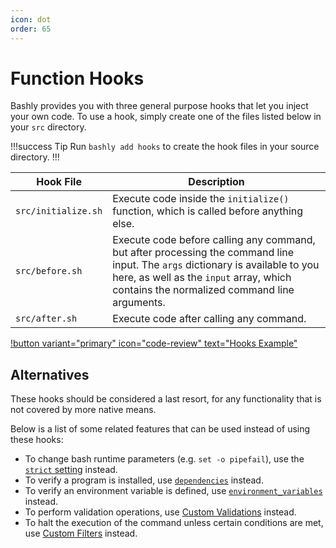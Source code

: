 ```yaml
---
icon: dot
order: 65
---
```


# Function Hooks

Bashly provides you with three general purpose hooks that let you inject your
own code. To use a hook, simply create one of the files listed below in your
`src` directory.

!!!success Tip
Run `bashly add hooks` to create the hook files in your source directory.
!!!

| Hook File           | Description
|---------------------|---------------
| `src/initialize.sh` | Execute code inside the `initialize()` function, which is called before anything else.
| `src/before.sh`     | Execute code before calling any command, but after processing the command line input. The `args` dictionary is available to you here, as well as the `input` array, which contains the normalized command line arguments.
| `src/after.sh`      | Execute code after calling any command.

[!button variant="primary" icon="code-review" text="Hooks Example"](https://github.com/bashly-framework/bashly/tree/master/examples/hooks#readme)

## Alternatives

These hooks should be considered a last resort, for any functionality that is not
covered by more native means.

Below is a list of some related features that can
be used instead of using these hooks:

- To change bash runtime parameters (e.g. `set -o pipefail`), use the [`strict` setting](/usage/settings/#strict) instead.
- To verify a program is installed, use [`dependencies`](/configuration/command/#dependencies) instead.
- To verify an environment variable is defined, use [`environment_variables`](/configuration/command/#environment_variables) instead.
- To perform validation operations, use [Custom Validations](/advanced/validations/) instead.
- To halt the execution of the command unless certain conditions are met, use [Custom Filters](/advanced/filters/) instead.


